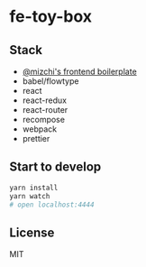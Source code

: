 # fe-toy-box

## Stack

* [@mizchi's frontend boilerplate](https://github.com/mizchi/fe-base)
* babel/flowtype
* react
* react-redux
* react-router
* recompose
* webpack
* prettier

## Start to develop

```sh
yarn install
yarn watch
# open localhost:4444
```

## License

MIT

